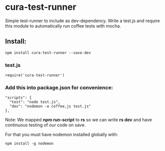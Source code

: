 cura-test-runner
================

Simple test-runner to include as dev-dependency. Write a test.js and require this module to automatically run coffee tests with mocha.

## Install:

    npm install cura-test-runner --save-dev

### test.js

    require('cura-test-runner')

### Add this into package.json for convenience:

    "scripts": {
      "test": "node test.js",
      "dev": "nodemon -e coffee,js test.js"
    },

Note: We mapped **npm run-script** to **rs** so we can write **rs dev**
and have continuous testing of our code on save.

For that you must have nodemon installed globally with:

    npm install -g nodemon
